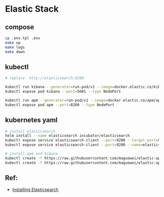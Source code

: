 # Elastic Stack

## compose

```bash
cp .env.tpl .env
make up
make logs
make down
```

## kubectl

```bash
# replace  http://elasticsearch:9200

kubectl run kibana --generator=run-pod/v1 --image=docker.elastic.co/kibana/kibana:6.5.3 --env="ELASTICSEARCH_URL=http://elasticsearch:9200"
kubectl expose pod kibana --port=5601 --type NodePort

kubectl run apm --generator=run-pod/v1 --image=docker.elastic.co/apm/apm-server:6.5.3 -- -e -E output.elasticsearch.hosts=http://elasticsearch:9200
kubectl expose pod apm --port=8200 --type NodePort
```

## kubernetes yaml

```bash
# install elasticsearch
helm install --name elasticsearch incubator/elasticsearch
kubectl expose service elasticsearch-client --port=9200 --target-port=9200 --name=elasticsearch
kubectl expose service elasticsearch-client --port=9200 --name=elasticsearch-expose-9200 --type NodePort

# install apm and kibana
kubectl create -f https://raw.githubusercontent.com/maguowei/elastic-apm/master/kubernetes/apm.yaml
kubectl create -f https://raw.githubusercontent.com/maguowei/elastic-apm/master/kubernetes/kibana.yaml
```

## Ref:

- [Installing Elasticsearch](https://www.elastic.co/guide/en/elasticsearch/reference/6.5/install-elasticsearch.html)